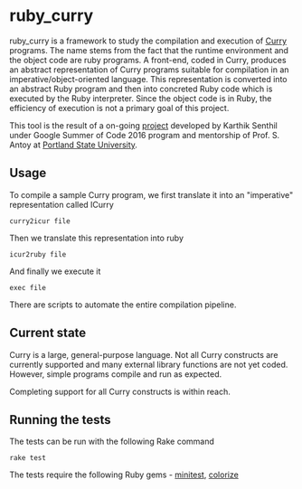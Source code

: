 # ruby_curry

ruby_curry is a framework to study the compilation and execution of [Curry](http://www-ps.informatik.uni-kiel.de/currywiki/) programs. The name stems from the fact that the runtime environment and the object code are ruby programs.  A front-end, coded in Curry, produces an abstract representation of Curry programs suitable for compilation in an imperative/object-oriented language. This representation is converted into an abstract Ruby program and then into concreted Ruby code which is executed by the Ruby interpreter.  Since the object code is in Ruby, the efficiency of execution is not a primary goal of this project.

This tool is the result of a on-going [project](https://summerofcode.withgoogle.com/projects/#4517222395412480) developed by Karthik Senthil under Google Summer of Code 2016 program and mentorship of Prof. S. Antoy at [Portland State University](http://psu-gsoc-2016.blogspot.in/).

## Usage

To compile a sample Curry program, we first translate it into an "imperative" representation called ICurry

`curry2icur file`

Then we translate this representation into ruby

`icur2ruby file`

And finally we execute it

`exec file`

There are scripts to automate the entire compilation pipeline.

## Current state

Curry is a large, general-purpose language.  Not all Curry constructs
are currently supported and many external library functions are not
yet coded.  However, simple programs compile and run as expected.

Completing support for all Curry constructs is within reach.

## Running the tests

The tests can be run with the following Rake command

`rake test`

The tests require the following Ruby gems  - [minitest](https://github.com/seattlerb/minitest), [colorize](https://rubygems.org/gems/colorize/versions/0.7.7)

